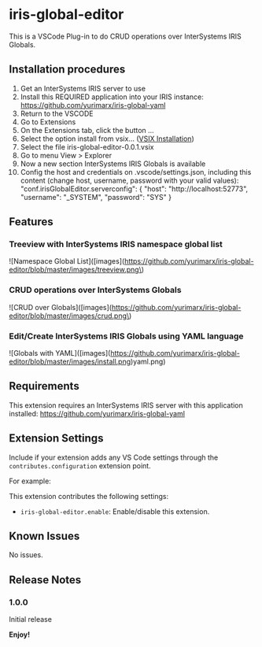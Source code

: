 # iris-global-editor

This is a VSCode Plug-in to do CRUD operations over InterSystems IRIS Globals.

## Installation procedures

1. Get an InterSystems IRIS server to use 
2. Install this REQUIRED application into your IRIS instance: https://github.com/yurimarx/iris-global-yaml
3. Return to the VSCODE
4. Go to Extensions
5. On the Extensions tab, click the button ...
6. Select the option install from vsix... ([VSIX Installation](https://github.com/yurimarx/iris-global-editor/blob/master/images/install.png)\)
7. Select the file iris-global-editor-0.0.1.vsix
8. Go to menu View > Explorer
9. Now a new section InterSystems IRIS Globals is available
10. Config the host and credentials on .vscode/settings.json, including this content (change host, username, password with your valid values):
    "conf.irisGlobalEditor.serverconfig": {
      "host": "http://localhost:52773",
      "username": "_SYSTEM",
      "password": "SYS"
    }

## Features

### Treeview with InterSystems IRIS namespace global list

\!\[Namespace Global List\]\([images](https://github.com/yurimarx/iris-global-editor/blob/master/images/treeview.png\)

### CRUD operations over InterSystems Globals

\!\[CRUD over Globals\]\([images](https://github.com/yurimarx/iris-global-editor/blob/master/images/crud.png\)

### Edit/Create InterSystems IRIS Globals using YAML language

\!\[Globals with YAML\]\([images]\(https://github.com/yurimarx/iris-global-editor/blob/master/images/install.png)yaml.png\)

## Requirements

This extension requires an InterSystems IRIS server with this application installed: https://github.com/yurimarx/iris-global-yaml

## Extension Settings

Include if your extension adds any VS Code settings through the `contributes.configuration` extension point.

For example:

This extension contributes the following settings:

* `iris-global-editor.enable`: Enable/disable this extension.

## Known Issues

No issues.

## Release Notes

### 1.0.0

Initial release 

**Enjoy!**

